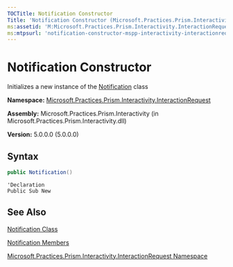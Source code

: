 ```yaml
---
TOCTitle: Notification Constructor
Title: 'Notification Constructor (Microsoft.Practices.Prism.Interactivity.InteractionRequest)'
ms:assetid: 'M:Microsoft.Practices.Prism.Interactivity.InteractionRequest.Notification.\#ctor'
ms:mtpsurl: 'notification-constructor-mspp-interactivity-interactionrequest.md'
---
```



# Notification Constructor

Initializes a new instance of the [Notification](https://msdn.microsoft.com/en-us/library/microsoft.practices.prism.interactivity.interactionrequest.notification(v=pandp.50)) class

**Namespace:** [Microsoft.Practices.Prism.Interactivity.InteractionRequest](https://msdn.microsoft.com/en-us/library/microsoft.practices.prism.interactivity.interactionrequest(v=pandp.50))

**Assembly:** Microsoft.Practices.Prism.Interactivity (in Microsoft.Practices.Prism.Interactivity.dll)

**Version:** 5.0.0.0 (5.0.0.0)

## Syntax

```C#
public Notification()
```

```VB
'Declaration
Public Sub New
```

## See Also

[Notification Class](https://msdn.microsoft.com/en-us/library/microsoft.practices.prism.interactivity.interactionrequest.notification(v=pandp.50))

[Notification Members](https://msdn.microsoft.com/en-us/library/microsoft.practices.prism.interactivity.interactionrequest.notification_members(v=pandp.50))

[Microsoft.Practices.Prism.Interactivity.InteractionRequest Namespace](https://msdn.microsoft.com/en-us/library/microsoft.practices.prism.interactivity.interactionrequest(v=pandp.50))
